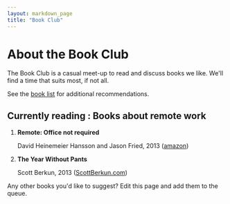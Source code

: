 ```yaml
---
layout: markdown_page
title: "Book Club"
---
```


# About the Book Club

The Book Club is a casual meet-up to read and discuss books we like. We'll find a time that suits most, if not all. 

See the [book list](/university/bookclub/booklist.html) for additional recommendations.

## Currently reading : Books about remote work

1.  **Remote: Office not required**

    David Heinemeier Hansson and Jason Fried, 2013 ([amazon](http://www.amazon.co.uk/Remote-Required-David-Heinemeier-Hansson/dp/0091954673))

1.  **The Year Without Pants**

    Scott Berkun, 2013 ([ScottBerkun.com](http://scottberkun.com/yearwithoutpants/))

Any other books you'd like to suggest? Edit this page and add them to the queue.